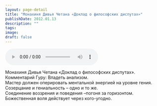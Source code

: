 ```yaml
---
layout: page-detail
title: "Монахиня Дивья Четана «Доклад о философских диспутах»"
publishDate: 2012.01.13
description: ""
tags:
image:
draft: false
---
```


<audio title="2012.01.13 - Монахиня Дивья Четана «Доклад о философских диспутах».mp3" src="https://filer-api.advayta.org/v1.0/public/files/74074" controls=""></audio>

 Монахиня Дивья Четана «Доклад о философских диспутах».  
 Комментарий Гуру: Владеть анализом.   
 Мастер должен оперировать ментальной энергией на уровне гения.  
 Созерцание и гениальность – одно и то же.  
 Соединение воззрения и поведения –погоня за горизонтом.  
 Божественная воля действует через кого-угодно.  

  
